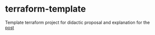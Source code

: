 # terraform-template
Template terraform project for didactic proposal and explanation for the [post](https://noiselesstech.net/2023/03/24/how-to-upload-a-docker-container-to-aws-ecr-using-terraform/) 
